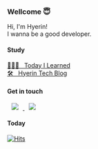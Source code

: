 ### Wellcome 😇    
Hi, I'm Hyerin!                
I wanna be a good developer.        


#### Study     

[🏃🏻‍♀️ &nbsp; Today I Learned](https://github.com/hyerin6/TIL)   
[🛠 &nbsp; Hyerin Tech Blog](https://hyerin6.github.io/)


#### Get in touch  

<a href="mailto:hyerinn6@gmail.com">
<img  
    src="http://img.shields.io/badge/Gmail-white?style=flat&logo=Gmail"
     style="height : auto; margin-left : 10px; margin-right : 10px;"/>
</a>


<a href="https://www.instagram.com/___hyerin_/">
<img 
     src="http://img.shields.io/badge/Instagram-white?style=flat&logo=Instagram&link=https://www.instagram.com/___hyerin_/"
     style="height : auto; margin-left : 10px; margin-right : 10px;"/>
</a>

#### Today

[![Hits](https://hits.seeyoufarm.com/api/count/incr/badge.svg?url=https%3A%2F%2Fgithub.com%2Fhyerin6&count_bg=%23000000&title_bg=%23000000&icon=github.svg&icon_color=%23FFFFFF&title=visitors&edge_flat=false)](https://hits.seeyoufarm.com)
